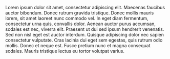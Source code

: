 Lorem ipsum dolor sit amet, consectetur adipiscing elit. 
Maecenas faucibus auctor bibendum. Donec rutrum gravida tristique. 
Donec mollis mauris lorem, sit amet laoreet nunc commodo vel. 
In eget diam fermentum, consectetur urna quis, convallis dolor. 
Aenean auctor purus accumsan, sodales est nec, viverra elit. 
Praesent ut dui sed ipsum hendrerit venenatis. 
Sed non nisl eget est auctor interdum. 
Quisque adipiscing dolor nec sapien consectetur vulputate. 
Cras lacinia dui eget sem egestas, quis rutrum odio mollis. 
Donec et neque est. Fusce pretium nunc et magna consequat sodales. 
Mauris tristique lectus eu tortor volutpat varius.

